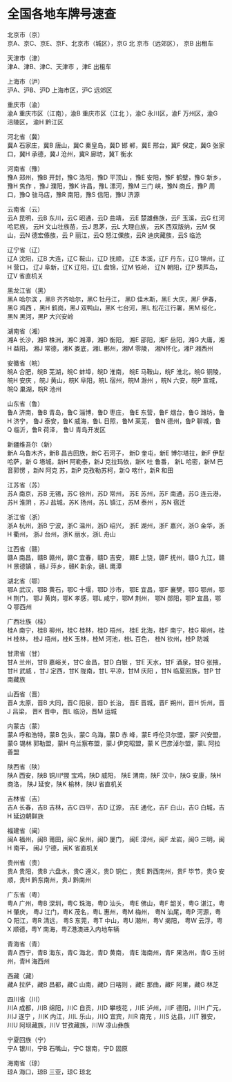 # 全国各地车牌号速查  

北京市（京）  
京A、京C、京E、京F、北京市（城区），京G 北 京市（远郊区）， 京B 出租车  

天津市（津）  
津A、津B、津C、天津市 ，津E 出租车  

上海市（沪）  
沪A、沪B、沪D 上海市区，沪C 远郊区  

重庆市（渝）  
渝A 重庆市区（江南），渝B 重庆市区（江北 ），渝C 永川区，渝F 万州区，渝G 涪陵区， 渝H 黔江区  

河北省（冀）  
冀A 石家庄，冀B 唐山，冀C 秦皇岛，冀D 邯 郸，冀E 邢台，冀F 保定，冀G 张家口，冀H  承德，冀J 沧州，冀R 廊坊，冀T 衡水  

河南省（豫）  
豫A 郑州，豫B 开封，豫C 洛阳，豫D 平顶山 ，豫E 安阳，豫F 鹤壁，豫G 新乡，豫H 焦作 ，豫J 濮阳，豫K 许昌，豫L 漯河，豫M 三门 峡，豫N 商丘，豫P 周口，豫Q 驻马店，豫R  南阳，豫S 信阳，豫U 济源  

云南省（云）  
云A 昆明，云B 东川，云C 昭通，云D 曲靖，  云E 楚雄彝族，云F 玉溪，云G 红河哈尼族， 云H 文山壮族苗，云J 思茅，云L 大理白族， 云K 西双版纳，云M 保山，云N 德宏傣族，云 P 丽江，云Q 怒江傈族，云R 迪庆藏族，云S  临沧  

辽宁省（辽）  
辽A 沈阳，辽B 大连，辽C 鞍山，辽D 抚顺， 辽E 本溪，辽F 丹东，辽G 锦州，辽H 营口， 辽J 阜新，辽K 辽阳，辽L 盘锦，辽M 铁岭， 辽N 朝阳，辽P 葫芦岛，辽V 省直机关  

黑龙江省（黑）  
黑A 哈尔滨 ，黑B 齐齐哈尔，黑C 牡丹江， 黑D 佳木斯，黑E 大庆，黑F 伊春，黑G 鸡西 ，黑H 鹤岗，黑J 双鸭山，黑K 七台河，黑L  松花江行署，黑M 绥化，黑N 黑河，黑P 大兴安岭  

湖南省（湘）  
湘A 长沙，湘B 株洲，湘C 湘潭，湘D 衡阳， 湘E 邵阳，湘F 岳阳，湘G 大庸，湘H 益阳， 湘J 常德，湘K 娄底，湘L 郴州，湘M 零陵， 湘N怀化，湘P 湘西州  

安徽省（皖）  
皖A 合肥，皖B 芜湖，皖C 蚌埠，皖D 淮南， 皖E 马鞍山，皖F 淮北，皖G 铜陵，皖H 安庆 ，皖J 黄山，皖K 阜阳，皖L 宿州，皖M 滁州 ，皖N 六安，皖P 宣城，皖Q 巢湖，皖R 池州  

山东省（鲁）  
鲁A 济南，鲁B 青岛，鲁C 淄博，鲁D 枣庄， 鲁E 东营，鲁F 烟台，鲁G 潍坊，鲁H 济宁， 鲁J 泰安，鲁K 威海，鲁L 日照，鲁M 莱芜， 鲁N 德州，鲁P 聊城，鲁Q 临沂，鲁R 荷泽， 鲁U 青岛开发区  

新疆维吾尔（新）  
新A 乌鲁木齐，新B 昌吉回族，新C 石河子， 新D 奎屯，新E 博尔塔拉，新F 伊犁哈萨，新 G 塔城，新H 阿勒泰，新J 克拉玛依，新K 吐 鲁番， 新L 哈密，新M 巴音郭愣 ，新N 阿克 苏，新P 克孜勒苏柯，新Q 喀什，新R 和田  

江苏省（苏）  
苏A 南京，苏B 无锡，苏C 徐州，苏D 常州， 苏E 苏州，苏F 南通，苏G 连云港，苏H 淮阴 ，苏J 盐城，苏K 扬州，苏L 镇江，苏M 泰州 ，苏N 宿迁  

浙江省（浙）  
浙A 杭州，浙B 宁波，浙C 温州，浙D 绍兴， 浙E 湖州，浙F 嘉兴，浙G 金华，浙H 衢州， 浙J 台州，浙K 丽水，浙L 舟山  

江西省（赣）  
赣A 南昌，赣B 赣州，赣C 宜春，赣D 吉安， 赣E 上饶，赣F 抚州，赣G 九江，赣H 景德镇 ，赣J 萍乡，赣K 新余，赣L 鹰潭  

湖北省（鄂）  
鄂A 武汉，鄂B 黄石，鄂C 十堰，鄂D 沙市， 鄂E 宜昌，鄂F 襄樊，鄂G 鄂州，鄂H 荆门， 鄂J 黄岗，鄂K 孝感，鄂L 咸宁，鄂M 荆州， 鄂N 郧阳，鄂P 宜昌，鄂Q 鄂西州  

广西壮族（桂）  
桂A 南宁，桂B 柳州，桂C 桂林，桂D 梧州， 桂E 北海，桂F 南宁，桂G 柳州，桂H 桂林， 桂J 梧州，桂K 玉林，桂M 河池，桂L 百色， 桂N 钦州，桂P 防城  

甘肃省（甘）  
甘A 兰州，甘B 嘉峪关，甘C 金昌，甘D 白银 ，甘E 天水，甘F 酒泉，甘G 张掖，甘H 武威 ，甘J 定西，甘K 陇南，甘L 平凉，甘M 庆阳  ，甘N 临夏回族，甘P 甘南藏族  

山西省（晋）  
晋A 太原，晋B 大同，晋C 阳泉，晋D 长治， 晋E 晋城，晋F 朔州，晋H 忻州，晋J 吕梁， 晋K 晋中，晋L 临汾，晋M 运城  

内蒙古（蒙）  
蒙A 呼和浩特，蒙B 包头，蒙C 乌海，蒙D 赤 峰，蒙E 呼伦贝尔盟，蒙F 兴安盟，蒙G 锡林 郭勒盟，蒙H 乌兰察布盟，蒙J 伊克昭盟，蒙 K 巴彦淖尔盟，蒙L 阿拉善盟  

陕西省（陕）  
陕A 西安，陕B 铜川翪 宝鸡，陕D 威阳， 陕E 渭南，陕F 汉中，陕G 安康，陕H 商洛， 陕J 延安，陕K 榆林，陕U 省直机关  

吉林省（吉）  
吉A 长春，吉B 吉林，吉C 四平，吉D 辽源， 吉E 通化，吉F 白山，吉G 白城，吉H 延边朝鲜族  

福建省（闽）  
闽A 福州，闽B 莆田，闽C 泉州，闽D 厦门， 闽E 漳州，闽F 龙岩，闽G 三明，闽H 南平， 闽J 宁德，闽K 省直机关  

贵州省（贵）  
贵A 贵阳，贵B 六盘水，贵C 遵义，贵D 铜仁 ，贵E 黔西南州，贵F 毕节，贵G 安顺，贵H  黔东南州，贵J 黔南州  

广东省（粤）  
粤A 广州，粤B 深圳，粤C 珠海，粤D 汕头， 粤E 佛山，粤F 韶关，粤G 湛江，粤H 肇庆， 粤J 江门，粤K 茂名，粤L 惠州，粤M 梅州， 粤N 汕尾，粤P 河源，粤Q 阳江，粤R 清远， 粤S 东莞，粤T 中山，粤U 潮州，粤V 揭阳， 粤W 云浮，粤X 顺德，粤Y 南海，粤Z港澳进入内地车辆  

青海省（青）  
青A 西宁，青B 海东，青C 海北，青D 黄南， 青E 海南州，青F 果洛州，青G 玉树州，青H 海西州  

西藏（藏）  
藏A 拉萨，藏B 昌都，藏C 山南，藏D 日喀则 ，藏E 那曲，藏F 阿里，藏G 林芝  

四川省（川）  
川A 成都，川B 绵阳，川C 自贡，川D 攀枝花 ，川E 泸州，川F 德阳，川H 广元，川J 遂宁 ，川K 内江，川L 乐山，川Q 宜宾，川R 南充 ，川S 达县，川T 雅安，川U 阿坝藏族，川V  甘孜藏族，川W 凉山彝族  

宁夏回族（宁）  
宁A 银川，宁B 石嘴山，宁C 银南，宁D 固原  

海南省（琼）  
琼A 海口，琼B 三亚，琼C 琼北  